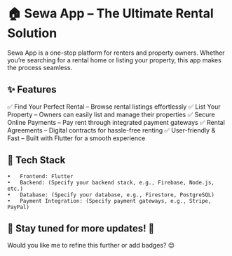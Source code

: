 # 🏠 Sewa App – The Ultimate Rental Solution

Sewa App is a one-stop platform for renters and property owners. Whether you’re searching for a rental home or listing your property, this app makes the process seamless.

## ✨ Features

✅ Find Your Perfect Rental – Browse rental listings effortlessly
✅ List Your Property – Owners can easily list and manage their properties
✅ Secure Online Payments – Pay rent through integrated payment gateways
✅ Rental Agreements – Digital contracts for hassle-free renting
✅ User-friendly & Fast – Built with Flutter for a smooth experience

## 🚀 Tech Stack
	•	Frontend: Flutter
	•	Backend: (Specify your backend stack, e.g., Firebase, Node.js, etc.)
	•	Database: (Specify your database, e.g., Firestore, PostgreSQL)
	•	Payment Integration: (Specify payment gateways, e.g., Stripe, PayPal)

## 📌 Stay tuned for more updates! 🚀

Would you like me to refine this further or add badges? 😊
